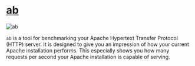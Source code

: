# [ab](https://httpd.apache.org/docs/current/programs/ab.html)

![ab](https://httpd.apache.org/docs/current/images/feather.png)

`ab` is a tool for benchmarking your Apache Hypertext Transfer Protocol (HTTP) server. It is designed to give you an impression of how your current Apache installation performs. This especially shows you how many requests per second your Apache installation is capable of serving.
